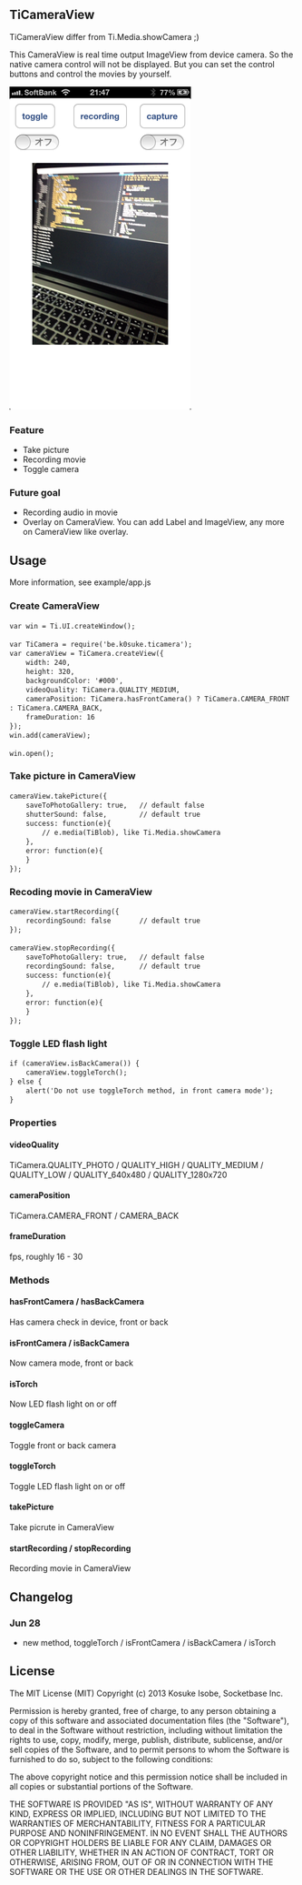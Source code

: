 ## TiCameraView
TiCameraView differ from Ti.Media.showCamera ;)

This CameraView is real time output ImageView from device camera. So the native camera control will not be displayed. But you can set the control buttons and control the movies by yourself.

![image](TiCameraView.png)

### Feature
* Take picture
* Recording movie
* Toggle camera

### Future goal
* Recording audio in movie
* Overlay on CameraView. You can add Label and ImageView, any more on CameraView like overlay.

## Usage
More information, see example/app.js

### Create CameraView
```
var win = Ti.UI.createWindow();

var TiCamera = require('be.k0suke.ticamera');
var cameraView = TiCamera.createView({
	width: 240,
	height: 320,
	backgroundColor: '#000',
	videoQuality: TiCamera.QUALITY_MEDIUM,
	cameraPosition: TiCamera.hasFrontCamera() ? TiCamera.CAMERA_FRONT : TiCamera.CAMERA_BACK,
	frameDuration: 16
});
win.add(cameraView);

win.open();
```

### Take picture in CameraView
```
cameraView.takePicture({
	saveToPhotoGallery: true,	// default false
	shutterSound: false,		// default true
	success: function(e){
		// e.media(TiBlob), like Ti.Media.showCamera
	},
	error: function(e){
	}
});
```

### Recoding movie in CameraView
```
cameraView.startRecording({
	recordingSound: false		// default true
});

cameraView.stopRecording({
	saveToPhotoGallery: true,	// default false
	recordingSound: false,		// default true
	success: function(e){
		// e.media(TiBlob), like Ti.Media.showCamera
	},
	error: function(e){
	}
});
```

### Toggle LED flash light
```
if (cameraView.isBackCamera()) {
	cameraView.toggleTorch();
} else {
	alert('Do not use toggleTorch method, in front camera mode');
}
```

### Properties

#### videoQuality
TiCamera.QUALITY_PHOTO / QUALITY_HIGH / QUALITY_MEDIUM / QUALITY_LOW / QUALITY_640x480 / QUALITY_1280x720

#### cameraPosition
TiCamera.CAMERA_FRONT / CAMERA_BACK

#### frameDuration
fps, roughly 16 - 30

### Methods

#### hasFrontCamera / hasBackCamera
Has camera check in device, front or back

#### isFrontCamera / isBackCamera
Now camera mode, front or back

#### isTorch
Now LED flash light on or off

#### toggleCamera
Toggle front or back camera

#### toggleTorch
Toggle LED flash light on or off

#### takePicture
Take picrute in CameraView

#### startRecording / stopRecording
Recording movie in CameraView

## Changelog
### Jun 28
* new method, toggleTorch / isFrontCamera / isBackCamera / isTorch

## License

The MIT License (MIT) Copyright (c) 2013 Kosuke Isobe, Socketbase Inc.

Permission is hereby granted, free of charge, to any person obtaining a copy of this software and associated documentation files (the "Software"), to deal in the Software without restriction, including without limitation the rights to use, copy, modify, merge, publish, distribute, sublicense, and/or sell copies of the Software, and to permit persons to whom the Software is furnished to do so, subject to the following conditions:

The above copyright notice and this permission notice shall be included in all copies or substantial portions of the Software.

THE SOFTWARE IS PROVIDED "AS IS", WITHOUT WARRANTY OF ANY KIND, EXPRESS OR IMPLIED, INCLUDING BUT NOT LIMITED TO THE WARRANTIES OF MERCHANTABILITY, FITNESS FOR A PARTICULAR PURPOSE AND NONINFRINGEMENT. IN NO EVENT SHALL THE AUTHORS OR COPYRIGHT HOLDERS BE LIABLE FOR ANY CLAIM, DAMAGES OR OTHER LIABILITY, WHETHER IN AN ACTION OF CONTRACT, TORT OR OTHERWISE, ARISING FROM, OUT OF OR IN CONNECTION WITH THE SOFTWARE OR THE USE OR OTHER DEALINGS IN THE SOFTWARE.